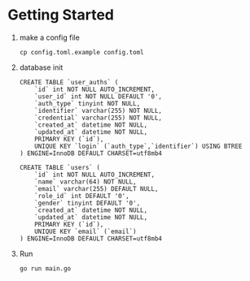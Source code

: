# Getting Started
1.	make a config file

        cp config.toml.example config.toml

2.	database init

        CREATE TABLE `user_auths` (
            `id` int NOT NULL AUTO_INCREMENT,
            `user_id` int NOT NULL DEFAULT '0',
            `auth_type` tinyint NOT NULL,
            `identifier` varchar(255) NOT NULL,
            `credential` varchar(255) NOT NULL,
            `created_at` datetime NOT NULL,
            `updated_at` datetime NOT NULL,
            PRIMARY KEY (`id`),
            UNIQUE KEY `login` (`auth_type`,`identifier`) USING BTREE
        ) ENGINE=InnoDB DEFAULT CHARSET=utf8mb4 

        CREATE TABLE `users` (
            `id` int NOT NULL AUTO_INCREMENT,
            `name` varchar(64) NOT NULL,
            `email` varchar(255) DEFAULT NULL,
            `role_id` int DEFAULT '0',
            `gender` tinyint DEFAULT '0',
            `created_at` datetime NOT NULL,
            `updated_at` datetime NOT NULL,
            PRIMARY KEY (`id`),
            UNIQUE KEY `email` (`email`)
        ) ENGINE=InnoDB DEFAULT CHARSET=utf8mb4 

3.	Run

        go run main.go

